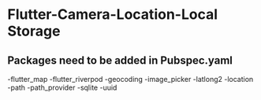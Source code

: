 # Flutter-Camera-Location-Local Storage

## Packages need to be added in Pubspec.yaml
-flutter_map
-flutter_riverpod
-geocoding
-image_picker
-latlong2
-location
-path
-path_provider
-sqlite
-uuid
